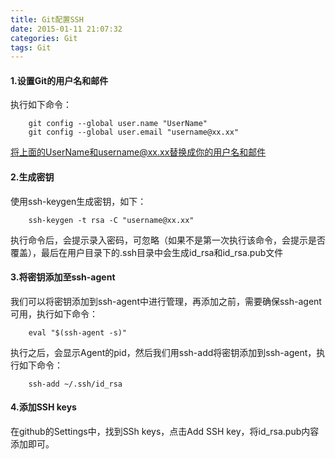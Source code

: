 ```yaml
---
title: Git配置SSH
date: 2015-01-11 21:07:32
categories: Git
tags: Git
---
```

#### 1.设置Git的用户名和邮件
执行如下命令：
``` linux
    git config --global user.name "UserName"
    git config --global user.email "username@xx.xx"
```
<!--more-->
将上面的UserName和username@xx.xx替换成你的用户名和邮件
#### 2.生成密钥
使用ssh-keygen生成密钥，如下：
``` linux
    ssh-keygen -t rsa -C "username@xx.xx"
```
执行命令后，会提示录入密码，可忽略（如果不是第一次执行该命令，会提示是否覆盖），最后在用户目录下的.ssh目录中会生成id_rsa和id_rsa.pub文件
#### 3.将密钥添加至ssh-agent
我们可以将密钥添加到ssh-agent中进行管理，再添加之前，需要确保ssh-agent可用，执行如下命令：
``` linux
    eval "$(ssh-agent -s)"
```
执行之后，会显示Agent的pid，然后我们用ssh-add将密钥添加到ssh-agent，执行如下命令：
``` linux
    ssh-add ~/.ssh/id_rsa
```
#### 4.添加SSH keys
在github的Settings中，找到SSh keys，点击Add SSH key，将id_rsa.pub内容添加即可。